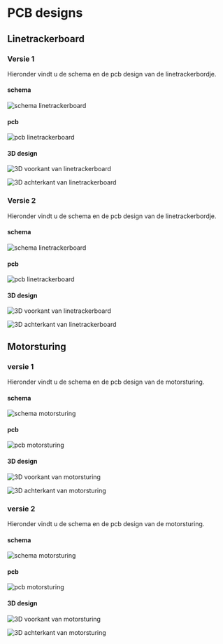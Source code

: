 # PCB designs

## Linetrackerboard

### Versie 1

Hieronder vindt u de schema en de pcb design van de linetrackerbordje.

#### schema 

![schema linetrackerboard](./assets/linetrackerboard/schema_linetrackerboard_v1.png)

#### pcb

![pcb linetrackerboard](./assets/linetrackerboard/pcb_linetrackerboard_v1.png)

#### 3D design

![3D voorkant van linetrackerboard](./assets/linetrackerboard/3D_linetrackerboard_voorkant_v1.png)

![3D achterkant van linetrackerboard](./assets/linetrackerboard/3D_linetrackerboard_achterkant_v1.png)




### Versie 2

Hieronder vindt u de schema en de pcb design van de linetrackerbordje.

#### schema 

![schema linetrackerboard](./assets/linetrackerboard/schema_linetrackerboard_v2.png)

#### pcb

![pcb linetrackerboard](./assets/linetrackerboard/pcb_linetrackerboard_v2.png)

#### 3D design

![3D voorkant van linetrackerboard](./assets/linetrackerboard/3D_linetrackerboard_voorkant_v2.png)

![3D achterkant van linetrackerboard](./assets/linetrackerboard/3D_linetrackerboard_achterkant_v2.png)







## Motorsturing

### versie 1

Hieronder vindt u de schema en de pcb design van de motorsturing.

#### schema 

![schema motorsturing](./assets/motorsturing/schema_motorsturing_v1.png)

#### pcb

![pcb motorsturing](./assets/motorsturing/pcb_motorsturing_v1.png)

#### 3D design

![3D voorkant van motorsturing](./assets/motorsturing/3D_motorsturing_voorkant_v1.png)

![3D achterkant van motorsturing](./assets/motorsturing/3D_motorsturing_voorkant_v1.png)


### versie 2

Hieronder vindt u de schema en de pcb design van de motorsturing.

#### schema 

![schema motorsturing](./assets/motorsturing/schema_motorsturing_v2.png)

#### pcb

![pcb motorsturing](./assets/motorsturing/pcb_motorsturing_v2.png)

#### 3D design

![3D voorkant van motorsturing](./assets/motorsturing/3D_motorsturing_voorkant_v2.png)

![3D achterkant van motorsturing](./assets/motorsturing/3D_motorsturing_voorkant_v2.png)